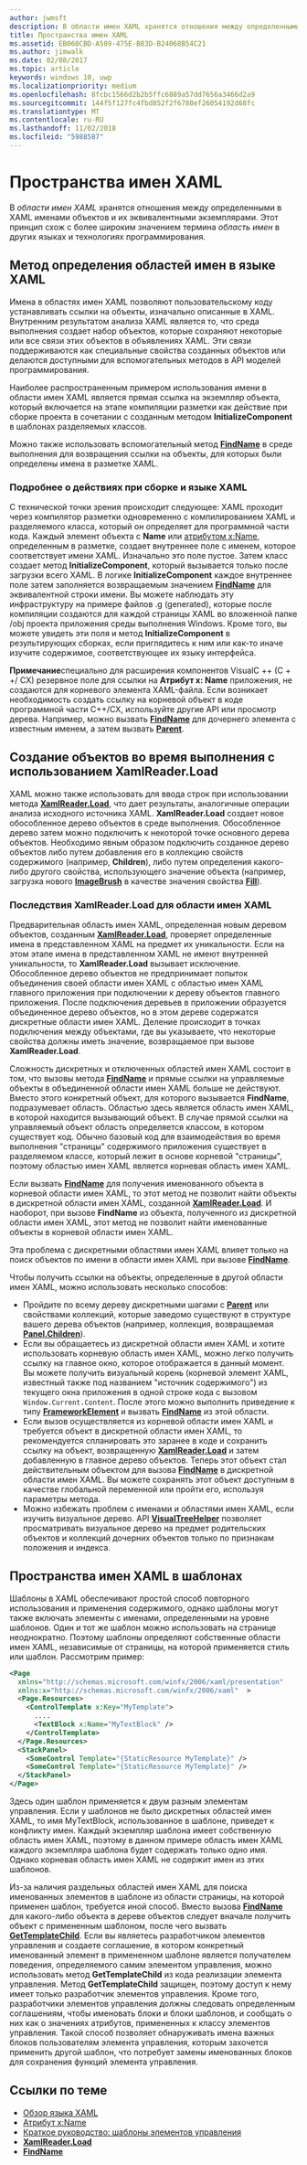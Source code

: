 ```yaml
---
author: jwmsft
description: В области имен XAML хранятся отношения между определенными в XAML именами объектов и их эквивалентными экземплярами. Этот принцип схож с более широким значением термина "область имен" в других языках и технологиях программирования.
title: Пространства имен XAML
ms.assetid: EB060CBD-A589-475E-B83D-B24068B54C21
ms.author: jimwalk
ms.date: 02/08/2017
ms.topic: article
keywords: windows 10, uwp
ms.localizationpriority: medium
ms.openlocfilehash: 8fcbc1566d2b2b5ffc6889a57dd7656a3466d2a9
ms.sourcegitcommit: 144f5f127fc4fbd852f2f6780ef26054192d68fc
ms.translationtype: MT
ms.contentlocale: ru-RU
ms.lasthandoff: 11/02/2018
ms.locfileid: "5988587"
---
```

# <a name="xaml-namescopes"></a>Пространства имен XAML


В *области имен XAML* хранятся отношения между определенными в XAML именами объектов и их эквивалентными экземплярами. Этот принцип схож с более широким значением термина *область имен* в других языках и технологиях программирования.

## <a name="how-xaml-namescopes-are-defined"></a>Метод определения областей имен в языке XAML

Имена в областях имен XAML позволяют пользовательскому коду устанавливать ссылки на объекты, изначально описанные в XAML. Внутренним результатом анализа XAML является то, что среда выполнения создает набор объектов, которые сохраняют некоторые или все связи этих объектов в объявлениях XAML. Эти связи поддерживаются как специальные свойства созданных объектов или делаются доступными для вспомогательных методов в API моделей программирования.

Наиболее распространенным примером использования имени в области имен XAML является прямая ссылка на экземпляр объекта, который включается на этапе компиляции разметки как действие при сборке проекта в сочетании с созданным методом **InitializeComponent** в шаблонах разделяемых классов.

Можно также использовать вспомогательный метод [**FindName**](https://msdn.microsoft.com/library/windows/apps/br208715) в среде выполнения для возвращения ссылки на объекты, для которых были определены имена в разметке XAML.

### <a name="more-about-build-actions-and-xaml"></a>Подробнее о действиях при сборке и языке XAML

С технической точки зрения происходит следующее: XAML проходит через компилятор разметки одновременно с компилированием XAML и разделяемого класса, который он определяет для программной части кода. Каждый элемент объекта с **Name** или [атрибутом x:Name](x-name-attribute.md), определенным в разметке, создает внутреннее поле с именем, которое соответствует имени XAML. Изначально это поле пустое. Затем класс создает метод **InitializeComponent**, который вызывается только после загрузки всего XAML. В логике **InitializeComponent** каждое внутреннее поле затем заполняется возвращаемым значением [**FindName**](https://msdn.microsoft.com/library/windows/apps/br208715) для эквивалентной строки имени. Вы можете наблюдать эту инфраструктуру на примере файлов .g (generated), которые после компиляции создаются для каждой страницы XAML во вложенной папке /obj проекта приложения среды выполнения Windows. Кроме того, вы можете увидеть эти поля и метод **InitializeComponent** в результирующих сборках, если приглядитесь к ним или как-то иначе изучите содержимое, соответствующее их языку интерфейса.

**Примечание**специально для расширения компонентов VisualC ++ (C + +/ CX) резервное поле для ссылки на **Атрибут x: Name** приложения, не создаются для корневого элемента XAML-файла. Если возникает необходимость создать ссылку на корневой объект в коде программной части C++/CX, используйте другие API или просмотр дерева. Например, можно вызвать [**FindName**](https://msdn.microsoft.com/library/windows/apps/br208715) для дочернего элемента с известным именем, а затем вызвать [**Parent**](https://msdn.microsoft.com/library/windows/apps/br208739).

## <a name="creating-objects-at-run-time-with-xamlreaderload"></a>Создание объектов во время выполнения с использованием XamlReader.Load

XAML можно также использовать для ввода строк при использовании метода [**XamlReader.Load**](https://msdn.microsoft.com/library/windows/apps/br228048), что дает результаты, аналогичные операции анализа исходного источника XAML. **XamlReader.Load** создает новое обособленное дерево объектов в среде выполнения. Обособленное дерево затем можно подключить к некоторой точке основного дерева объектов. Необходимо явным образом подключить созданное дерево объектов либо путем добавления его в коллекцию свойств содержимого (например, **Children**), либо путем определения какого-либо другого свойства, использующего значение объекта (например, загрузка нового [**ImageBrush**](https://msdn.microsoft.com/library/windows/apps/br210101) в качестве значения свойства [**Fill**](/uwp/api/Windows.UI.Xaml.Shapes.Shape.Fill)).

### <a name="xaml-namescope-implications-of-xamlreaderload"></a>Последствия XamlReader.Load для области имен XAML

Предварительная область имен XAML, определенная новым деревом объектов, созданным [**XamlReader.Load**](https://msdn.microsoft.com/library/windows/apps/br228048), проверяет определенные имена в представленном XAML на предмет их уникальности. Если на этом этапе имена в представленном XAML не имеют внутренней уникальности, то **XamlReader.Load** вызывает исключение. Обособленное дерево объектов не предпринимает попыток объединения своей области имен XAML с областью имен XAML главного приложения при подключении к дереву объектов главного приложения. После подключения деревьев в приложении образуется объединенное дерево объектов, но в этом дереве содержатся дискретные области имен XAML. Деление происходит в точках подключения между объектами, где вы указываете, что некоторые свойства должны иметь значение, возвращаемое при вызове **XamlReader.Load**.

Сложность дискретных и отключенных областей имен XAML состоит в том, что вызовы метода [**FindName**](https://msdn.microsoft.com/library/windows/apps/br208715) и прямые ссылки на управляемые объекты в объединенной области имен XAML больше не действуют. Вместо этого конкретный объект, для которого вызывается **FindName**, подразумевает область. Областью здесь является область имен XAML, в которой находится вызывающий объект. В случае прямой ссылки на управляемый объект область определяется классом, в котором существует код. Обычно базовый код для взаимодействия во время выполнения "страницы" содержимого приложения существует в разделяемом классе, который лежит в основе корневой "страницы", поэтому областью имен XAML является корневая область имен XAML.

Если вызвать [**FindName**](https://msdn.microsoft.com/library/windows/apps/br208715) для получения именованного объекта в корневой области имен XAML, то этот метод не позволит найти объекты в дискретной области имен XAML, созданной [**XamlReader.Load**](https://msdn.microsoft.com/library/windows/apps/br228048). И наоборот, при вызове **FindName** из объекта, полученного из дискретной области имен XAML, этот метод не позволит найти именованные объекты в корневой области имен XAML.

Эта проблема с дискретными областями имен XAML влияет только на поиск объектов по имени в области имен XAML при вызове [**FindName**](https://msdn.microsoft.com/library/windows/apps/br208715).

Чтобы получить ссылки на объекты, определенные в другой области имен XAML, можно использовать несколько способов:

-   Пройдите по всему дереву дискретными шагами с [**Parent**](https://msdn.microsoft.com/library/windows/apps/br208739) или свойствами коллекций, которые заведомо существуют в структуре вашего дерева объектов (например, коллекция, возвращаемая [**Panel.Children**](https://msdn.microsoft.com/library/windows/apps/br227514)).
-   Если вы обращаетесь из дискретной области имен XAML и хотите использовать корневую область имен XAML, можно легко получить ссылку на главное окно, которое отображается в данный момент. Вы можете получить визуальный корень (корневой элемент XAML, известный также под названием "источник содержимого") из текущего окна приложения в одной строке кода с вызовом `Window.Current.Content`. После этого можно выполнить приведение к типу [**FrameworkElement**](https://msdn.microsoft.com/library/windows/apps/br208706) и вызвать [**FindName**](https://msdn.microsoft.com/library/windows/apps/br208715) из этой области.
-   Если вызов осуществляется из корневой области имен XAML и требуется объект в дискретной области имен XAML, то рекомендуется спланировать это заранее в коде и сохранить ссылку на объект, возвращенную [**XamlReader.Load**](https://msdn.microsoft.com/library/windows/apps/br228048) и затем добавленную в главное дерево объектов. Теперь этот объект стал действительным объектом для вызова [**FindName**](https://msdn.microsoft.com/library/windows/apps/br208715) в дискретной области имен XAML. Вы можете сохранять этот объект доступным в качестве глобальной переменной или пройти его, используя параметры метода.
-   Можно избежать проблем с именами и областями имен XAML, если изучить визуальное дерево. API [**VisualTreeHelper**](https://msdn.microsoft.com/library/windows/apps/br243038) позволяет просматривать визуальное дерево на предмет родительских объектов и коллекций дочерних объектов только по признакам положения и индекса.

## <a name="xaml-namescopes-in-templates"></a>Пространства имен XAML в шаблонах

Шаблоны в XAML обеспечивают простой способ повторного использования и применения содержимого, однако шаблоны могут также включать элементы с именами, определенными на уровне шаблонов. Один и тот же шаблон можно использовать на странице неоднократно. Поэтому шаблоны определяют собственные области имен XAML, независимые от страницы, на которой применяется стиль или шаблон. Рассмотрим пример:

```xml
<Page
  xmlns="http://schemas.microsoft.com/winfx/2006/xaml/presentation" 
  xmlns:x="http://schemas.microsoft.com/winfx/2006/xaml"  >
  <Page.Resources>
    <ControlTemplate x:Key="MyTemplate">
      ....
      <TextBlock x:Name="MyTextBlock" />
    </ControlTemplate>
  </Page.Resources>
  <StackPanel>
    <SomeControl Template="{StaticResource MyTemplate}" />
    <SomeControl Template="{StaticResource MyTemplate}" />
  </StackPanel>
</Page>
```

Здесь один шаблон применяется к двум разным элементам управления. Если у шаблонов не было дискретных областей имен XAML, то имя MyTextBlock, использованное в шаблоне, приведет к конфликту имен. Каждый экземпляр шаблона имеет собственную область имен XAML, поэтому в данном примере область имен XAML каждого экземпляра шаблона будет содержать только одно имя. Однако корневая область имен XAML не содержит имен из этих шаблонов.

Из-за наличия раздельных областей имен XAML для поиска именованных элементов в шаблоне из области страницы, на которой применен шаблон, требуется иной способ. Вместо вызова [**FindName**](https://msdn.microsoft.com/library/windows/apps/br208715) для какого-либо объекта в дереве объектов следует вначале получить объект с примененным шаблоном, после чего вызвать [**GetTemplateChild**](https://msdn.microsoft.com/library/windows/apps/br209416). Если вы являетесь разработчиком элементов управления и создаете соглашение, в котором конкретный именованный элемент в примененном шаблоне является получателем поведения, определяемого самим элементом управления, можно использовать метод **GetTemplateChild** из кода реализации элемента управления. Метод **GetTemplateChild** защищен, поэтому доступ к нему имеет только разработчик элементов управления. Кроме того, разработчики элементов управления должны следовать определенным соглашениям, чтобы именовать блоки и блоки шаблонов, и сообщать о них как о значениях атрибутов, примененных к классу элементов управления. Такой способ позволяет обнаруживать имена важных блоков пользователям элемента управления, которым захочется применить другой шаблон, что потребует замены именованных блоков для сохранения функций элемента управления.

## <a name="related-topics"></a>Ссылки по теме

* [Обзор языка XAML](xaml-overview.md)
* [Атрибут x:Name](x-name-attribute.md)
* [Краткое руководство: шаблоны элементов управления](https://msdn.microsoft.com/library/windows/apps/xaml/hh465374)
* [**XamlReader.Load**](https://msdn.microsoft.com/library/windows/apps/br228048)
* [**FindName**](https://msdn.microsoft.com/library/windows/apps/br208715)
 

